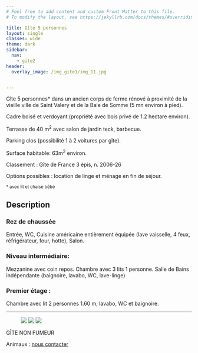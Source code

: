 ```yaml
---
# Feel free to add content and custom Front Matter to this file.
# To modify the layout, see https://jekyllrb.com/docs/themes/#overriding-theme-defaults

title: Gîte 5 personnes
layout: single
classes: wide
theme: dark
sidebar:
  nav:
    - gite2
header:
  overlay_image: /img_gite1/img_11.jpg


---
```


Gîte 5 personnes* dans un ancien corps de ferme rénové à proximité de la vieille ville de Saint Valery et de la Baie de Somme (5 mn environ à pied).

Cadre boisé et verdoyant (propriété avec bois privé de 1.2 hectare environ).

Terrasse de 40 m<sup>2</sup> avec salon de jardin teck, barbecue.

Parking clos (possibilité 1 à 2 voitures par gîte).


Surface habitable: 63m<sup>2</sup> environ.

Classement : Gîte de France 3 épis, n. 2006-26

Options possibles : location de linge et ménage en fin de séjour.

<small>* avec lit et chaise bébé</small>


## Description
### Rez de chaussée

Entrée, WC, Cuisine américaine entièrement équipée (lave vaisselle, 4 feux, réfrigérateur, four, hotte), Salon.

### Niveau intermédiaire:

Mezzanine avec coin repos.
Chambre avec 3 lits 1 personne.
Salle de Bains indépendante (baignoire, lavabo, WC, lave-linge)

### Premier étage : 

Chambre avec lit 2 personnes 1.60 m, lavabo, WC et baignoire.

---

<figure class="third">
	<img src="/img_gite2/img_6.jpg">
	<img src="/img_gite2/img_1.jpg">
	<img src="/img_gite2/img_8.jpg">
</figure>


GÎTE NON FUMEUR

Animaux : [nous contacter](/contact/)




